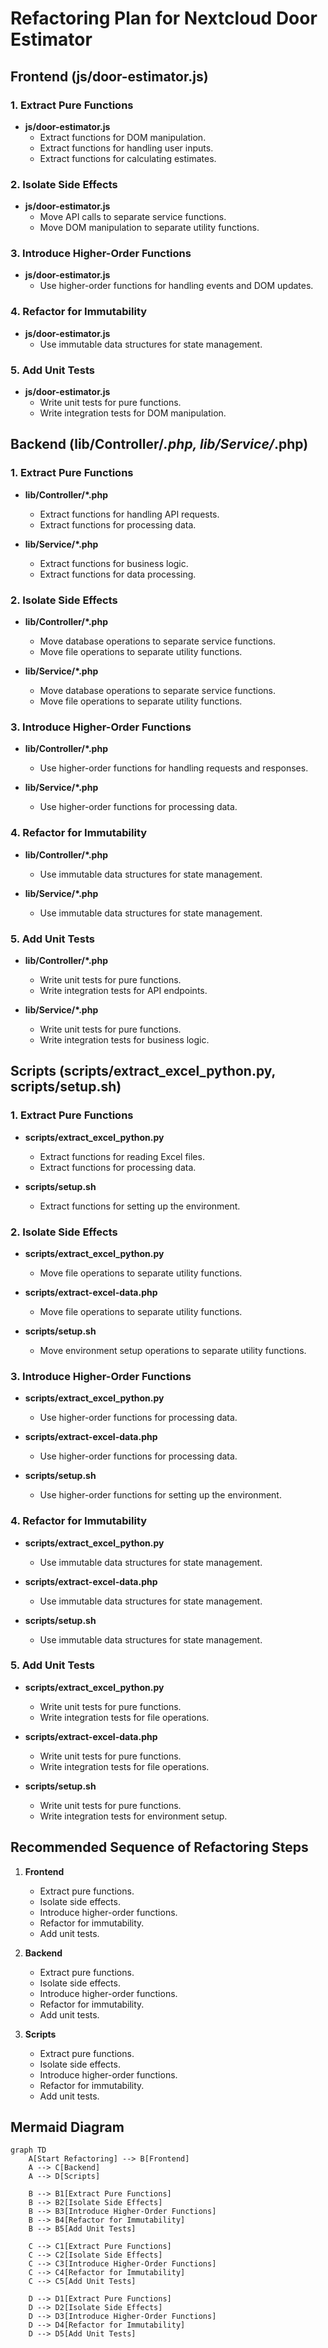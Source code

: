 # Refactoring Plan for Nextcloud Door Estimator

## Frontend (js/door-estimator.js)

### 1. Extract Pure Functions
- **js/door-estimator.js**
  - Extract functions for DOM manipulation.
  - Extract functions for handling user inputs.
  - Extract functions for calculating estimates.

### 2. Isolate Side Effects
- **js/door-estimator.js**
  - Move API calls to separate service functions.
  - Move DOM manipulation to separate utility functions.

### 3. Introduce Higher-Order Functions
- **js/door-estimator.js**
  - Use higher-order functions for handling events and DOM updates.

### 4. Refactor for Immutability
- **js/door-estimator.js**
  - Use immutable data structures for state management.

### 5. Add Unit Tests
- **js/door-estimator.js**
  - Write unit tests for pure functions.
  - Write integration tests for DOM manipulation.

## Backend (lib/Controller/*.php, lib/Service/*.php)

### 1. Extract Pure Functions
- **lib/Controller/*.php**
  - Extract functions for handling API requests.
  - Extract functions for processing data.

- **lib/Service/*.php**
  - Extract functions for business logic.
  - Extract functions for data processing.

### 2. Isolate Side Effects
- **lib/Controller/*.php**
  - Move database operations to separate service functions.
  - Move file operations to separate utility functions.

- **lib/Service/*.php**
  - Move database operations to separate service functions.
  - Move file operations to separate utility functions.

### 3. Introduce Higher-Order Functions
- **lib/Controller/*.php**
  - Use higher-order functions for handling requests and responses.

- **lib/Service/*.php**
  - Use higher-order functions for processing data.

### 4. Refactor for Immutability
- **lib/Controller/*.php**
  - Use immutable data structures for state management.

- **lib/Service/*.php**
  - Use immutable data structures for state management.

### 5. Add Unit Tests
- **lib/Controller/*.php**
  - Write unit tests for pure functions.
  - Write integration tests for API endpoints.

- **lib/Service/*.php**
  - Write unit tests for pure functions.
  - Write integration tests for business logic.

## Scripts (scripts/extract_excel_python.py, scripts/setup.sh)

### 1. Extract Pure Functions
- **scripts/extract_excel_python.py**
  - Extract functions for reading Excel files.
  - Extract functions for processing data.

- **scripts/setup.sh**
  - Extract functions for setting up the environment.

### 2. Isolate Side Effects
- **scripts/extract_excel_python.py**
  - Move file operations to separate utility functions.

- **scripts/extract-excel-data.php**
  - Move file operations to separate utility functions.

- **scripts/setup.sh**
  - Move environment setup operations to separate utility functions.

### 3. Introduce Higher-Order Functions
- **scripts/extract_excel_python.py**
  - Use higher-order functions for processing data.

- **scripts/extract-excel-data.php**
  - Use higher-order functions for processing data.

- **scripts/setup.sh**
  - Use higher-order functions for setting up the environment.

### 4. Refactor for Immutability
- **scripts/extract_excel_python.py**
  - Use immutable data structures for state management.

- **scripts/extract-excel-data.php**
  - Use immutable data structures for state management.

- **scripts/setup.sh**
  - Use immutable data structures for state management.

### 5. Add Unit Tests
- **scripts/extract_excel_python.py**
  - Write unit tests for pure functions.
  - Write integration tests for file operations.

- **scripts/extract-excel-data.php**
  - Write unit tests for pure functions.
  - Write integration tests for file operations.

- **scripts/setup.sh**
  - Write unit tests for pure functions.
  - Write integration tests for environment setup.

## Recommended Sequence of Refactoring Steps

1. **Frontend**
   - Extract pure functions.
   - Isolate side effects.
   - Introduce higher-order functions.
   - Refactor for immutability.
   - Add unit tests.

2. **Backend**
   - Extract pure functions.
   - Isolate side effects.
   - Introduce higher-order functions.
   - Refactor for immutability.
   - Add unit tests.

3. **Scripts**
   - Extract pure functions.
   - Isolate side effects.
   - Introduce higher-order functions.
   - Refactor for immutability.
   - Add unit tests.

## Mermaid Diagram

```mermaid
graph TD
    A[Start Refactoring] --> B[Frontend]
    A --> C[Backend]
    A --> D[Scripts]

    B --> B1[Extract Pure Functions]
    B --> B2[Isolate Side Effects]
    B --> B3[Introduce Higher-Order Functions]
    B --> B4[Refactor for Immutability]
    B --> B5[Add Unit Tests]

    C --> C1[Extract Pure Functions]
    C --> C2[Isolate Side Effects]
    C --> C3[Introduce Higher-Order Functions]
    C --> C4[Refactor for Immutability]
    C --> C5[Add Unit Tests]

    D --> D1[Extract Pure Functions]
    D --> D2[Isolate Side Effects]
    D --> D3[Introduce Higher-Order Functions]
    D --> D4[Refactor for Immutability]
    D --> D5[Add Unit Tests]
```
